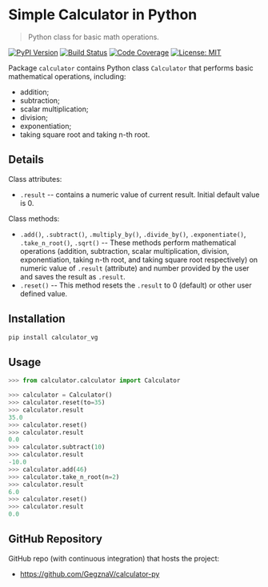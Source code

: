 # Simple Calculator in Python

> Python class for basic math operations.

[![PyPI Version][pypi-image]][pypi-url]
[![Build Status][build-image]][build-url]
[![Code Coverage][coverage-image]][coverage-url]
[![License: MIT][license-image]][license-url]

Package `calculator` contains Python class `Calculator` that performs basic mathematical operations, including:

- addition;
- subtraction;
- scalar multiplication;
- division;
- exponentiation;
- taking square root and taking n-th root.


## Details

Class attributes:

- `.result` -- contains a numeric value of current result.
   Initial default value is 0.

Class methods:

- `.add()`, `.subtract()`, `.multiply_by()`, `.divide_by()`,  `.exponentiate()`, `.take_n_root()`, `.sqrt()` -- These methods perform mathematical operations (addition, subtraction, scalar multiplication, division, exponentiation, taking n-th root, and taking square root respectively) on numeric value of `.result` (attribute) and number provided by the user and saves the result as `.result`.
- `.reset()` -- This method resets the `.result` to 0 (default) or other user defined value.


## Installation

```bash
pip install calculator_vg
``` 

<!--
Install from TestPyPi:

```bash
pip install --index-url https://test.pypi.org/simple/ calculator_vg
```
-->


## Usage

```python
>>> from calculator.calculator import Calculator

>>> calculator = Calculator()
>>> calculator.reset(to=35)
>>> calculator.result
35.0
>>> calculator.reset()
>>> calculator.result
0.0
>>> calculator.subtract(10)
>>> calculator.result
-10.0
>>> calculator.add(46)
>>> calculator.take_n_root(n=2)
>>> calculator.result
6.0
>>> calculator.reset()
>>> calculator.result
0.0
```

## GitHub Repository

GitHub repo (with continuous integration) that hosts the project:

- https://github.com/GegznaV/calculator-py



<!-- Badges -->

[pypi-image]: https://img.shields.io/pypi/v/calculator_vg
[pypi-url]: https://pypi.org/project/calculator_vg/

[build-image]: https://github.com/GegznaV/calculator-py/actions/workflows/build.yml/badge.svg
[build-url]: https://github.com/GegznaV/calculator-py/actions/workflows/build.yml

[coverage-image]: https://codecov.io/gh/GegznaV/calculator-py/branch/main/graph/badge.svg
[coverage-url]: https://codecov.io/gh/GegznaV/calculator-py

[license-image]: https://img.shields.io/badge/License-MIT-blue.svg 
[license-url]: https://opensource.org/licenses/MIT